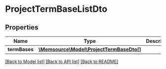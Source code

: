 # ProjectTermBaseListDto

## Properties
Name | Type | Description | Notes
------------ | ------------- | ------------- | -------------
**termBases** | [**\Memsource\Model\ProjectTermBaseDto[]**](ProjectTermBaseDto.md) |  | [optional] 

[[Back to Model list]](../README.md#documentation-for-models) [[Back to API list]](../README.md#documentation-for-api-endpoints) [[Back to README]](../README.md)


